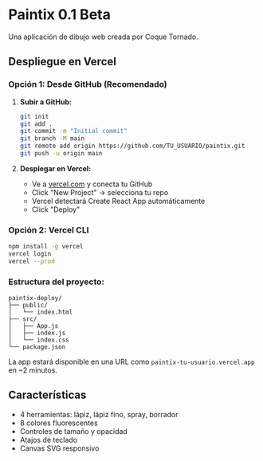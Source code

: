 # Paintix 0.1 Beta

Una aplicación de dibujo web creada por Coque Tornado.

## Despliegue en Vercel

### Opción 1: Desde GitHub (Recomendado)

1. **Subir a GitHub:**
   ```bash
   git init
   git add .
   git commit -m "Initial commit"
   git branch -M main
   git remote add origin https://github.com/TU_USUARIO/paintix.git
   git push -u origin main
   ```

2. **Desplegar en Vercel:**
   - Ve a [vercel.com](https://vercel.com) y conecta tu GitHub
   - Click "New Project" → selecciona tu repo
   - Vercel detectará Create React App automáticamente
   - Click "Deploy"

### Opción 2: Vercel CLI

```bash
npm install -g vercel
vercel login
vercel --prod
```

### Estructura del proyecto:
```
paintix-deploy/
├── public/
│   └── index.html
├── src/
│   ├── App.js
│   ├── index.js
│   └── index.css
└── package.json
```

La app estará disponible en una URL como `paintix-tu-usuario.vercel.app` en ~2 minutos.

## Características
- 4 herramientas: lápiz, lápiz fino, spray, borrador
- 8 colores fluorescentes
- Controles de tamaño y opacidad
- Atajos de teclado
- Canvas SVG responsivo
